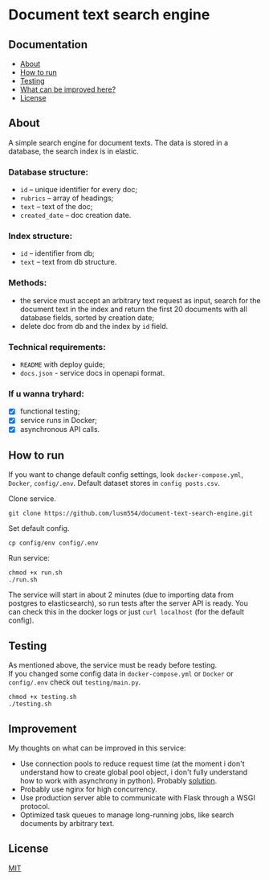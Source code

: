 # Document text search engine

## Documentation
* [About](#about)
* [How to run](#how-to-run)
* [Testing](#testing)
* [What can be improved here?](#improvement)
* [License](#license)

## About
A simple search engine for document texts. The data is stored in a database, the search index is in elastic.

### **Database structure:**
* `id` – unique identifier for every doc;
* `rubrics` – array of headings;
* `text` – text of the doc;
* `created_date` – doc creation date.

### **Index structure:**
* `id` – identifier from db;
* `text` – text from db structure.

### **Methods:**
* the service must accept an arbitrary text request as input, search for the document text in the index and return the first 20 documents with all database fields, sorted by creation date;
* delete doc from db and the index by `id` field.

### **Technical requirements:**
* `README` with deploy guide;
* `docs.json` - service docs in openapi format.

### **If u wanna tryhard:**
- [X] functional testing;
- [X] service runs in Docker;
- [X] asynchronous API calls.

## How to run 
If you want to change default config settings, look `docker-compose.yml`, `Docker`, `config/.env`. Default dataset stores in `config posts.csv`. <br>

Clone service.
```shell
git clone https://github.com/lusm554/document-text-search-engine.git
```

Set default config.
```shell 
cp config/env config/.env
```

Run service:
```shell
chmod +x run.sh
./run.sh 
```
The service will start in about 2 minutes (due to importing data from postgres to elasticsearch), so run tests after the server API is ready. You can check this in the docker logs or just `curl localhost` (for the default config).

## Testing
As mentioned above, the service must be ready before testing. <br>
If you changed some config data in `docker-compose.yml` or `Docker` or `config/.env` check out `testing/main.py`.
```shell
chmod +x testing.sh
./testing.sh
```

## Improvement
My thoughts on what can be improved in this service:
- Use connection pools to reduce request time (at the moment i don't understand how to create global pool object, i don't fully understand how to work with asynchrony in python). Probably [solution](https://dev.to/sethmlarson/the-problem-with-flask-async-views-and-async-globals-pl).
- Probably use nginx for high concurrency.
- Use production server able to communicate with Flask through a WSGI protocol.
- Optimized task queues to manage long-running jobs, like search documents by arbitrary text.

## License
[MIT](https://github.com/lusm554/document-text-search-engine/blob/main/LICENSE)

